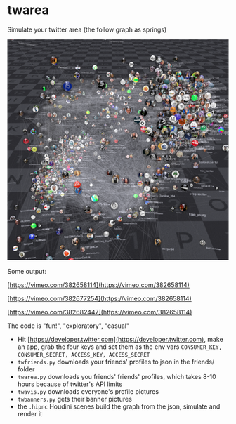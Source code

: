 # twarea
Simulate your twitter area (the follow graph as springs)

![twarea screenshot](https://github.com/lcrs/twarea/raw/master/twareascreen.png)

Some output:

[https://vimeo.com/382658114](https://vimeo.com/382658114)

[https://vimeo.com/382677254](https://vimeo.com/382658114)

[https://vimeo.com/382682447](https://vimeo.com/382658114)

The code is "fun!", "exploratory", "casual"

* Hit [https://developer.twitter.com](https://developer.twitter.com), make an app, grab the four keys and set them as the env vars `CONSUMER_KEY, CONSUMER_SECRET, ACCESS_KEY, ACCESS_SECRET`
* `twfriends.py` downloads your friends' profiles to json in the friends/ folder
* `twarea.py` downloads you friends' friends' profiles, which takes 8-10 hours because of twitter's API limits
* `twavis.py` downloads everyone's profile pictures
* `twbanners.py` gets their banner pictures
*  the `.hipnc` Houdini scenes build the graph from the json, simulate and render it
